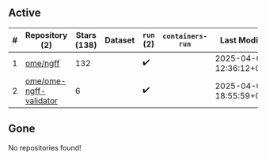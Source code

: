## Active
| # | Repository (2) | Stars (138) | Dataset | `run` (2) | `containers-run` | Last Modified |
| --- | --- | --- | --- | --- | --- | --- |
| 1 | [ome/ngff](https://github.com/ome/ngff) | 132 |  | :heavy_check_mark: |  | 2025-04-03 12:36:12+00:00 |
| 2 | [ome/ome-ngff-validator](https://github.com/ome/ome-ngff-validator) | 6 |  | :heavy_check_mark: |  | 2025-04-02 18:55:59+00:00 |

## Gone
No repositories found!
